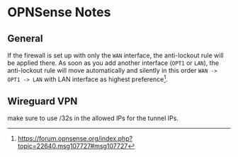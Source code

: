 # OPNSense Notes

## General

If the firewall is set up with only the `WAN` interface, the anti-lockout rule will be applied there.
As soon as you add another interface (`OPT1` or `LAN`), the anti-lockout rule will
move automatically and silently in this order `WAN -> OPT1 -> LAN` with LAN interface as highest preference[^1].

## Wireguard VPN

make sure to use /32s in the allowed IPs for the tunnel IPs.

[^1]: https://forum.opnsense.org/index.php?topic=22640.msg107727#msg107727
